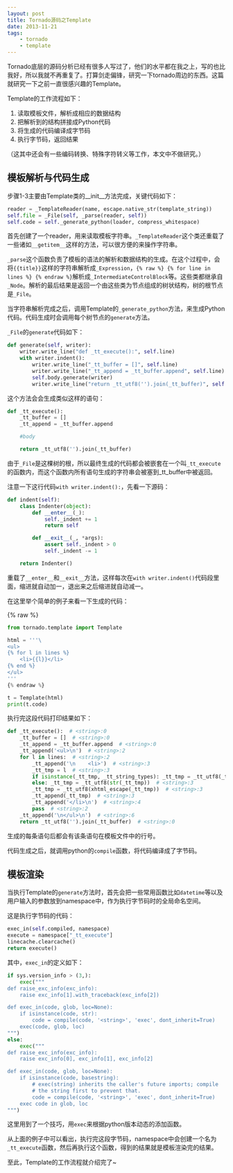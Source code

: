 ```yaml
---
layout: post
title: Tornado源码之Template
date: 2013-11-21
tags:
    - tornado
    - template
---
```



Tornado底层的源码分析已经有很多人写过了，他们的水平都在我之上，写的也比我好，所以我就不再重复了。打算剑走偏锋，研究一下tornado周边的东西。这篇就研究一下之前一直很感兴趣的Template。

Template的工作流程如下：

1. 读取模板文件，解析成相应的数据结构
2. 把解析到的结构拼接成Python代码
3. 将生成的代码编译成字节码
4. 执行字节码，返回结果

（这其中还会有一些编码转换、特殊字符转义等工作，本文中不做研究。）

## 模板解析与代码生成

步骤1-3主要由Template类的__init__方法完成，关键代码如下：

```python
reader = _TemplateReader(name, escape.native_str(template_string))
self.file = _File(self, _parse(reader, self))
self.code = self._generate_python(loader, compress_whitespace)
```

首先创建了一个reader，用来读取模板字符串。`_TemplateReader`这个类还重载了一些诸如`__getitem__`这样的方法，可以很方便的来操作字符串。

`_parse`这个函数负责了模板的语法的解析和数据结构的生成。在这个过程中，会将`{{title}}`这样的字符串解析成`_Expression`，`{% raw %} {% for line in lines %} {% endraw %}`解析成`_IntermediateControlBlock`等。这些类都继承自`_Node`。解析的最后结果是返回一个由这些类为节点组成的树状结构，树的根节点是`_File`。

当字符串解析完成之后，调用Template的`_generate_python`方法，来生成Python代码。代码生成时会调用每个树节点的`generate`方法。

`_File`的`generate`代码如下：

```python
def generate(self, writer):
    writer.write_line("def _tt_execute():", self.line)
    with writer.indent():
        writer.write_line("_tt_buffer = []", self.line)
        writer.write_line("_tt_append = _tt_buffer.append", self.line)
        self.body.generate(writer)
        writer.write_line("return _tt_utf8('').join(_tt_buffer)", self.line)
```

这个方法会会生成类似这样的语句：

```python
def _tt_execute():
    _tt_buffer = []
    _tt_append = _tt_buffer.append

    #body

    return _tt_utf8('').join(_tt_buffer)
```

由于`_File`是这棵树的根，所以最终生成的代码都会被嵌套在一个叫`_tt_execute`的函数内，而这个函数内所有语句生成的字符串会被塞到_tt_buffer中被返回。

注意一下这行代码`with writer.indent():`，先看一下源码：

```python
def indent(self):
    class Indenter(object):
        def __enter__(_):
            self._indent += 1
            return self

        def __exit__(_, *args):
            assert self._indent > 0
            self._indent -= 1

    return Indenter()
```

重载了`__enter__`和`__exit__`方法，这样每次在`with writer.indent()`代码段里面，缩进就自动加一，退出来之后缩进就自动减一。

在这里举个简单的例子来看一下生成的代码：

{% raw %}
```python
from tornado.template import Template

html = '''\
<ul>
{% for l in lines %}
    <li>{{l}}</li>
{% end %}
</ul>
'''
{% endraw %}

t = Template(html)
print(t.code)
```

执行完这段代码打印结果如下：

```python
def _tt_execute():  # <string>:0
    _tt_buffer = []  # <string>:0
    _tt_append = _tt_buffer.append  # <string>:0
    _tt_append('<ul>\n')  # <string>:2
    for l in lines:  # <string>:2
        _tt_append('\n    <li>')  # <string>:3
        _tt_tmp = l  # <string>:3
        if isinstance(_tt_tmp, _tt_string_types): _tt_tmp = _tt_utf8(_tt_tmp)  # <string>:3
        else: _tt_tmp = _tt_utf8(str(_tt_tmp))  # <string>:3
        _tt_tmp = _tt_utf8(xhtml_escape(_tt_tmp))  # <string>:3
        _tt_append(_tt_tmp)  # <string>:3
        _tt_append('</li>\n')  # <string>:4
        pass  # <string>:2
    _tt_append('\n</ul>\n')  # <string>:6
    return _tt_utf8('').join(_tt_buffer)  # <string>:0
```

生成的每条语句后都会有该条语句在模板文件中的行号。

代码生成之后，就调用python的`compile`函数，将代码编译成了字节码。

## 模板渲染

当执行Template的`generate`方法时，首先会把一些常用函数比如`datetime`等以及用户输入的参数放到namespace中，作为执行字节码时的全局命名空间。

这是执行字节码的代码：

```python
exec_in(self.compiled, namespace)
execute = namespace["_tt_execute"]
linecache.clearcache()
return execute()
```

其中，`exec_in`的定义如下：

```python
if sys.version_info > (3,):
    exec("""
def raise_exc_info(exc_info):
    raise exc_info[1].with_traceback(exc_info[2])

def exec_in(code, glob, loc=None):
    if isinstance(code, str):
        code = compile(code, '<string>', 'exec', dont_inherit=True)
    exec(code, glob, loc)
""")
else:
    exec("""
def raise_exc_info(exc_info):
    raise exc_info[0], exc_info[1], exc_info[2]

def exec_in(code, glob, loc=None):
    if isinstance(code, basestring):
        # exec(string) inherits the caller's future imports; compile
        # the string first to prevent that.
        code = compile(code, '<string>', 'exec', dont_inherit=True)
    exec code in glob, loc
""")
```

这里用到了一个技巧，用`exec`来根据python版本动态的添加函数。

从上面的例子中可以看出，执行完这段字节码，namespace中会创建一个名为`_tt_execute`函数，然后再执行这个函数，得到的结果就是模板渲染完的结果。

至此，Template的工作流程就介绍完了~
